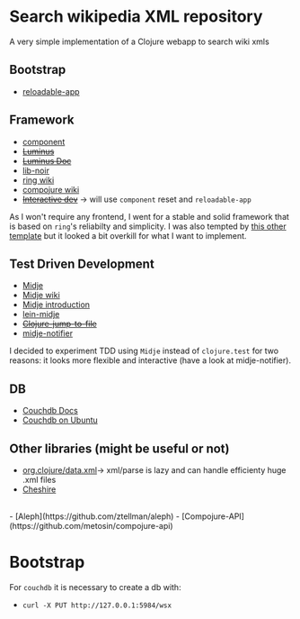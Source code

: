 # Search wikipedia XML repository #
A very simple implementation of a Clojure webapp to search wiki xmls


## Bootstrap
- [reloadable-app](https://github.com/mowat27/reloadable-app)

## Framework
- [component](https://github.com/stuartsierra/component)
-  <del>[Luminus](http://www.luminusweb.net)</del>
-  <del>[Luminus Doc](http://www.luminusweb.net/docs)</del>
- [lib-noir](https://github.com/noir-clojure/lib-noir)
- [ring wiki](https://github.com/ring-clojure/ring/wiki)
- [compojure wiki](https://github.com/weavejester/compojure/wiki)
- <del>[Interactive dev](https://github.com/ring-clojure/ring/wiki/Interactive-Development)</del> -> will use ```component``` reset and ```reloadable-app```

As I won't require any frontend, I went for a stable and solid framework that is based on ```ring```'s reliabilty and simplicity.
I was also tempted by [this other template](https://github.com/borkdude/lein-new-liberagent) but it looked a bit overkill for what I want to implement.

## Test Driven Development
- [Midje](https://github.com/marick/Midje)
- [Midje wiki](https://github.com/marick/Midje/wiki)
- [Midje introduction](https://github.com/marick/Midje/wiki/A-tutorial-introduction)
- [lein-midje](https://github.com/marick/lein-midje)
- <del>[Clojure-jump-to-file](https://github.com/marick/Midje/wiki/Clojure-jump-to-file)</del>
- [midje-notifier](https://github.com/glittershark/midje-notifier)

I decided to experiment TDD using ```Midje``` instead of ```clojure.test``` for two reasons: it looks more flexible and interactive (have a look at midje-notifier). 

## DB
- [Couchdb Docs](http://docs.couchdb.org/en/1.6.1)
- [Couchdb on Ubuntu](https://launchpad.net/~couchdb/+archive/ubuntu/stable)

## Other libraries (might be useful or not)
- [org.clojure/data.xml](https://github.com/clojure/data.xml)-> xml/parse is lazy and can handle efficienty huge .xml files
- [Cheshire](https://github.com/dakrone/cheshire)
<br>
- [Aleph](https://github.com/ztellman/aleph)
- [Compojure-API](https://github.com/metosin/compojure-api)

# Bootstrap

For ```couchdb``` it is necessary to create a db with:

- ```curl -X PUT http://127.0.0.1:5984/wsx```


